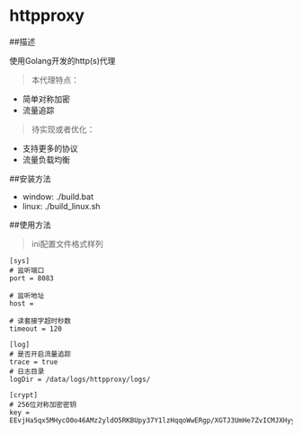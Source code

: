 httpproxy
========

##描述

使用Golang开发的http(s)代理
>本代理特点：
- 简单对称加密
- 流量追踪

>待实现或者优化：
- 支持更多的协议
- 流量负载均衡

##安装方法
- window: ./build.bat
- linux: ./build_linux.sh

##使用方法

>ini配置文件格式样列

	[sys]
    # 监听端口
    port = 8083
    
    # 监听地址
    host = 
    
    # 读套接字超时秒数
    timeout = 120
    
    [log]
    # 是否开启流量追踪
    trace = true
    # 日志目录
    logDir = /data/logs/httpproxy/logs/
    
    [crypt]
    # 256位对称加密密钥
    key = EEvjHa5qx5MHycO0o46AMz2yldO5RKBUpy37Y1lzHqqoWwERgp/XGTJ3UmHe7ZvICMJXHyyhPLd4bTtVVlDMPxK+iSGEvbt2bw+XI5IWjTG2hZlR54xdg7CerPFFnKWWJUrw2hNMAOTZApBxi2drdAbbCXXFzVgD9n70ME5uOs/r9da1zjhy/o8KpjVfHMaUf333eipg/Wz4FXvqU/xA+qJ835FIq8Ca5iYpXNEr4SezgS7VpPMFiOi8KNDvPg0U6UbUmDRineIEacTYZXm/R+z5Zg7y3MEvF1r/GzfuQkFouIe6SV7Sra8MIBjlT+AL3cs2ikOGIqk5TRrKcCRksQ==

